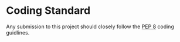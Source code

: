 Coding Standard
=========

Any submission to this project should closely follow the [PEP 8](https://www.python.org/dev/peps/pep-0008/)
coding guidlines.

